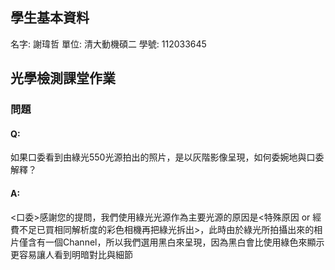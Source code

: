 ## 學生基本資料
名字: 謝瑋哲 
單位: 清大動機碩二
學號: 112033645
## 光學檢測課堂作業

### 問題
#### Q: 
如果口委看到由綠光550光源拍出的照片，是以灰階影像呈現，如何委婉地與口委解釋？
#### A: 
<口委>感謝您的提問，我們使用綠光光源作為主要光源的原因是<特殊原因 or 經費不足已買相同解析度的彩色相機再把綠光拆出>，此時由於綠光所拍攝出來的相片僅含有一個Channel，所以我們選用黑白來呈現，因為黑白會比使用綠色來顯示更容易讓人看到明暗對比與細節